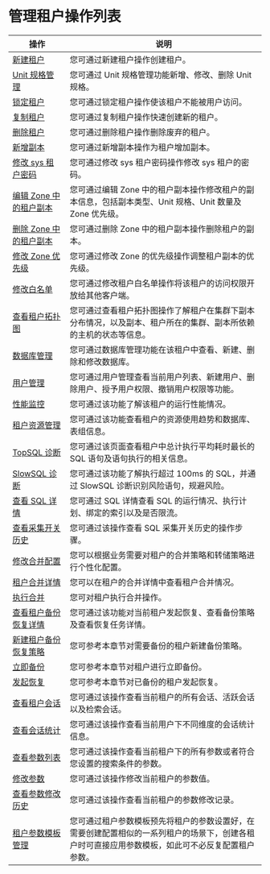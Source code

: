 # 管理租户操作列表

|                               操作                                |                                    说明                                    |
|-----------------------------------------------------------------|--------------------------------------------------------------------------|
| [新建租户](2.manage-basic-tenant-operations/1.create-a-tenant-3.md)             | 您可通过新建租户操作创建租户。                                                          |
| [Unit 规格管理](2.manage-basic-tenant-operations/2.unit-specification-management.md)        | 您可通过 Unit 规格管理功能新增、修改、删除 Unit 规格。                                        |
| [锁定租户](2.manage-basic-tenant-operations/4.locked-tenants.md)             | 您可通过锁定租户操作使该租户不能被用户访问。                                                   |
| [复制租户](2.manage-basic-tenant-operations/5.replication-tenant.md)             | 您可通过复制租户操作快速创建新的租户。                                                      |
| [删除租户](2.manage-basic-tenant-operations/6.delete-a-tenant.md)             | 您可通过删除租户操作删除废弃的租户。                                                       |
| [新增副本](2.manage-basic-tenant-operations/7.add-copy.md)             | 您可通过新增副本操作为租户增加副本。                                                       |
| [修改 sys 租户密码](2.manage-basic-tenant-operations/8.change-the-sysy-tenant-password.md)      | 您可通过修改 sys 租户密码操作修改 sys 租户的密码。                                           |
| [编辑 Zone 中的租户副本](2.manage-basic-tenant-operations/9.edit-a-zone.md)   | 您可通过编辑 Zone 中的租户副本操作修改租户的副本信息，包括副本类型、Unit 规格、Unit 数量及 Zone 优先级。          |
| [删除 Zone 中的租户副本](2.manage-basic-tenant-operations/10.delete-a-replica-of-a-tenant-in-a-private-zone.md)   | 您可通过删除 Zone 中的租户副本操作删除租户的副本。                                             |
| [修改 Zone 优先级](2.manage-basic-tenant-operations/11.modify-a-zone-priority.md)      | 您可通过修改 Zone 的优先级操作调整租户副本的优先级。                                            |
| [修改白名单](2.manage-basic-tenant-operations/12.modify-whitelist.md)            | 您可通过修改租户白名单操作将该租户的访问权限开放给其他客户端。                                          |
| [查看租户拓扑图](3.view-the-tenant-topology-1.md)          | 您可通过查看租户拓扑图操作了解租户在集群下副本分布情况，以及副本、租户所在的集群、副本所依赖的主机的状态等信息。                 |
| [数据库管理](4.database-management.md)            | 您可通过数据库管理功能在该租户中查看、新建、删除和修改数据库。                                          |
| [用户管理](5.user-management-under-a-mysqL-tenant.md)     | 您可通过用户管理查看当前用户列表、新建用户、删除用户、授予用户权限、撤销用户权限等功能。             |
| [性能监控](7.performance-monitoring.md)             | 您可通过该功能了解该租户的运行性能情况。                                                     |
| [租户资源管理](8.tenant-resource-management.md)           | 您可通过该功能查看租户的资源使用趋势和数据库、表组信息。                                             |
| [TopSQL 诊断](10.sql-diagnostics/2.topsql-diagnostics.md)        | 您可通过该页面查看租户中总计执行平均耗时最长的 SQL 语句及语句执行的相关信息。                                |
| [SlowSQL 诊断](10.sql-diagnostics/3.slowsql-diagnostics.md)       | 您可通过该功能了解执行超过 100ms 的 SQL，并通过 SlowSQL 诊断识别风险语句，规避风险。                     |
| [查看 SQL 详情](10.sql-diagnostics/5.view-sql-details.md)        | 您可通过 SQL 详情查看 SQL 的运行情况、执行计划、绑定的索引以及是否限流。                                |
| [查看采集开关历史](10.sql-diagnostics/6.view-the-collection-switch-history.md)          | 您可通过该操作查看 SQL 采集开关历史的操作步骤。                                               |
| [修改合并配置](11.merge-management/1.manage-merge-configuration.md)           | 您可以根据业务需要对租户的合并策略和转储策略进行个性化配置。                                   |
| [租户合并详情](11.merge-management/2.merge-details.md)           | 您可以在租户的合并详情中查看租户合并情况。                                   |
| [执行合并](11.merge-management/3.perform-merge.md)           | 您可对租户执行合并操作。                                   |
| [查看租户备份恢复详情](12.backup-and-recover-a-tenant/1.tenant-backup-and-recovery.md)           | 您可通过该功能对当前租户发起恢复、查看备份策略及查看恢复任务详情。                                        |
| [新建租户备份恢复策略](12.backup-and-recover-a-tenant/2.create-a-tenant-backup-strategy.md)               | 您可参考本章节对需要备份的租户新建备份策略。                                         |
| [立即备份](12.backup-and-recover-a-tenant/3.back-up.md)               | 您可参考本章节对租户进行立即备份。                               |
| [发起恢复](12.backup-and-recover-a-tenant/4.initiate-a-recovery-task.md)               | 您可参考本章节对已备份的租户发起恢复。                                |
| [查看租户会话](13.session-management/1.view-tenant-sessions-1.md)           | 您可通过该操作查看当前租户的所有会话、活跃会话以及检索会话。                                           |
| [查看会话统计](13.session-management/2.view-session-statistics-1.md)           | 您可通过该操作查看当前用户下不同维度的会话统计信息。                                               |
| [查看参数列表](14.parameters/1.view-the-parameter-list-3.md)           | 您可通过该操作查看当前租户下的所有参数或者符合您设置的搜索条件的参数。                                      |
| [修改参数](14.parameters/2.modify-parameters-3.md)             | 您可通过该操作修改当前租户的参数值。                                                       |
| [查看参数修改历史](14.parameters/3.view-parameter-modification-history-3.md)         | 您可通过该操作查看当前租户的参数修改记录。                                                    |
| [租户参数模板管理](15.tenant-parameter-template-management.md)         | 您可通过租户参数模板预先将租户的参数设置好，在需要创建配置相似的一系列租户的场景下，创建各租户时可直接应用参数模板，如此可不必反复配置租户参数。 |
